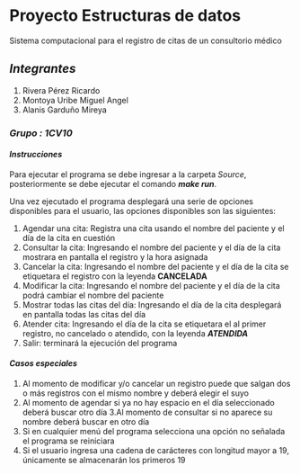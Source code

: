 # Proyecto Estructuras de datos
Sistema computacional para el registro de citas de un consultorio médico

## *Integrantes*
1. Rivera Pérez Ricardo
2. Montoya Uribe Miguel Angel
3. Alanis Garduño Mireya
### *Grupo : 1CV10*
#### *Instrucciones*
Para ejecutar el programa se debe ingresar a la carpeta *Source*, posteriormente se debe ejecutar el comando ***make run***.

Una vez ejecutado el programa desplegará una serie de opciones disponibles para el usuario, las opciones disponibles son las siguientes:
1. Agendar una cita: Registra una cita usando el nombre del paciente y el día de la cita en cuestión
2. Consultar la cita: Ingresando el nombre del paciente y el día de la cita mostrara en pantalla el registro y la hora asignada
3. Cancelar la cita: Ingresando el nombre del paciente y el día de la cita se etiquetara el registro con la leyenda **CANCELADA**
4. Modificar la cita: Ingresando el nombre del paciente y el día de la cita podrá cambiar el nombre del paciente
5. Mostrar todas las citas del día: Ingresando el día de la cita desplegará en pantalla todas las citas del día
6. Atender cita: Ingresando el día de la cita se etiquetara el al primer registro, no cancelado o atendido, con la leyenda ***ATENDIDA*** 
7. Salir: terminará la ejecución del programa
#### *Casos especiales*
1. Al momento de modificar y/o cancelar un registro puede que salgan dos o más registros con el mismo nombre y deberá elegir el suyo
2. Al momento de agendar si ya no hay espacio en el día seleccionado deberá buscar otro día
3.Al momento de consultar si no aparece su nombre deberá buscar en otro día
4. Si en cualquier menú del programa selecciona una opción no señalada el programa se reiniciara
5. Si el usuario ingresa una cadena de carácteres con longitud mayor a 19, únicamente se almacenarán los primeros 19
